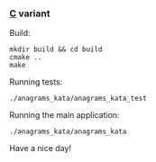 ### [C](http://www.cprogramming.com) variant

Build:
```
mkdir build && cd build
cmake ..
make
```

Running tests:
```
./anagrams_kata/anagrams_kata_test
```

Running the main application:
```
./anagrams_kata/anagrams_kata
```

Have a nice day!